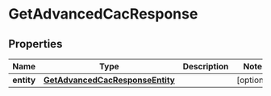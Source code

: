 

# GetAdvancedCacResponse


## Properties

| Name | Type | Description | Notes |
|------------ | ------------- | ------------- | -------------|
|**entity** | [**GetAdvancedCacResponseEntity**](GetAdvancedCacResponseEntity.md) |  |  [optional] |



